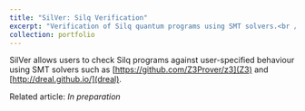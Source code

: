 ```yaml
---
title: "SilVer: Silq Verification"
excerpt: "Verification of Silq quantum programs using SMT solvers.<br /><img src='/images/500x300.png'>"
collection: portfolio
---
```


SilVer allows users to check Silq programs against user-specified behaviour using SMT solvers such as [https://github.com/Z3Prover/z3](Z3) and [http://dreal.github.io/](dreal).

Related article: *In preparation*
